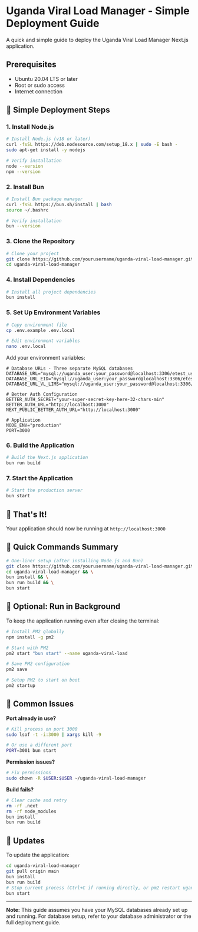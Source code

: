# Uganda Viral Load Manager - Simple Deployment Guide

A quick and simple guide to deploy the Uganda Viral Load Manager Next.js application.

## Prerequisites

- Ubuntu 20.04 LTS or later
- Root or sudo access
- Internet connection

## 🚀 Simple Deployment Steps

### 1. Install Node.js

```bash
# Install Node.js (v18 or later)
curl -fsSL https://deb.nodesource.com/setup_18.x | sudo -E bash -
sudo apt-get install -y nodejs

# Verify installation
node --version
npm --version
```

### 2. Install Bun

```bash
# Install Bun package manager
curl -fsSL https://bun.sh/install | bash
source ~/.bashrc

# Verify installation
bun --version
```

### 3. Clone the Repository

```bash
# Clone your project
git clone https://github.com/yourusername/uganda-viral-load-manager.git
cd uganda-viral-load-manager
```

### 4. Install Dependencies

```bash
# Install all project dependencies
bun install
```

### 5. Set Up Environment Variables

```bash
# Copy environment file
cp .env.example .env.local

# Edit environment variables
nano .env.local
```

Add your environment variables:
```env
# Database URLs - Three separate MySQL databases
DATABASE_URL="mysql://uganda_user:your_password@localhost:3306/etest_users"
DATABASE_URL_EID="mysql://uganda_user:your_password@localhost:3306/etest_eid"
DATABASE_URL_VL_LIMS="mysql://uganda_user:your_password@localhost:3306/etest_vl_lims"

# Better Auth Configuration
BETTER_AUTH_SECRET="your-super-secret-key-here-32-chars-min"
BETTER_AUTH_URL="http://localhost:3000"
NEXT_PUBLIC_BETTER_AUTH_URL="http://localhost:3000"

# Application
NODE_ENV="production"
PORT=3000
```

### 6. Build the Application

```bash
# Build the Next.js application
bun run build
```

### 7. Start the Application

```bash
# Start the production server
bun start
```

## 🎉 That's It!

Your application should now be running at `http://localhost:3000`

## 📝 Quick Commands Summary

```bash
# One-liner setup (after installing Node.js and Bun)
git clone https://github.com/yourusername/uganda-viral-load-manager.git && \
cd uganda-viral-load-manager && \
bun install && \
bun run build && \
bun start
```

## 🔧 Optional: Run in Background

To keep the application running even after closing the terminal:

```bash
# Install PM2 globally
npm install -g pm2

# Start with PM2
pm2 start "bun start" --name uganda-viral-load

# Save PM2 configuration
pm2 save

# Setup PM2 to start on boot
pm2 startup
```

## 🚨 Common Issues

**Port already in use?**
```bash
# Kill process on port 3000
sudo lsof -t -i:3000 | xargs kill -9

# Or use a different port
PORT=3001 bun start
```

**Permission issues?**
```bash
# Fix permissions
sudo chown -R $USER:$USER ~/uganda-viral-load-manager
```

**Build fails?**
```bash
# Clear cache and retry
rm -rf .next
rm -rf node_modules
bun install
bun run build
```

## 🔄 Updates

To update the application:

```bash
cd uganda-viral-load-manager
git pull origin main
bun install
bun run build
# Stop current process (Ctrl+C if running directly, or pm2 restart uganda-app)
bun start
```

---

**Note:** This guide assumes you have your MySQL databases already set up and running. For database setup, refer to your database administrator or the full deployment guide. 